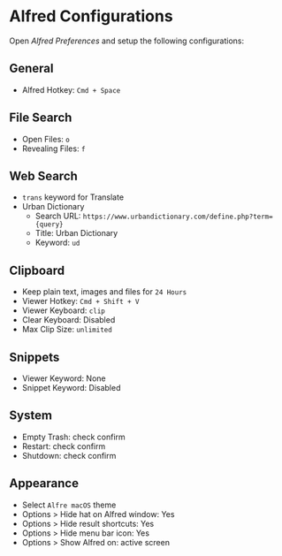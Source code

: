 # Alfred Configurations 

Open *Alfred Preferences* and setup the following configurations:

## General

- Alfred Hotkey: `Cmd + Space`

## File Search

- Open Files: `o`
- Revealing Files: `f`

## Web Search

- `trans` keyword for Translate
- Urban Dictionary
  - Search URL: `https://www.urbandictionary.com/define.php?term={query}`
  - Title: Urban Dictionary
  - Keyword: `ud`

## Clipboard

- Keep plain text, images and files for `24 Hours`
- Viewer Hotkey: `Cmd + Shift + V`
- Viewer Keyboard: `clip`
- Clear Keyboard: Disabled
- Max Clip Size: `unlimited`

## Snippets

- Viewer Keyword: None
- Snippet Keyword: Disabled

## System

- Empty Trash: check confirm
- Restart: check confirm
- Shutdown: check confirm

## Appearance

- Select `Alfre macOS` theme 
- Options > Hide hat on Alfred window: Yes
- Options > Hide result shortcuts: Yes
- Options > Hide menu bar icon: Yes
- Options > Show Alfred on: active screen
